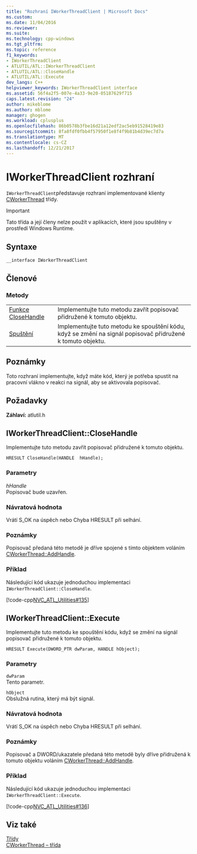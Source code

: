 ```yaml
---
title: "Rozhraní IWorkerThreadClient | Microsoft Docs"
ms.custom: 
ms.date: 11/04/2016
ms.reviewer: 
ms.suite: 
ms.technology: cpp-windows
ms.tgt_pltfrm: 
ms.topic: reference
f1_keywords:
- IWorkerThreadClient
- ATLUTIL/ATL::IWorkerThreadClient
- ATLUTIL/ATL::CloseHandle
- ATLUTIL/ATL::Execute
dev_langs: C++
helpviewer_keywords: IWorkerThreadClient interface
ms.assetid: 56f4a2f5-007e-4a33-9e20-05187629f715
caps.latest.revision: "24"
author: mikeblome
ms.author: mblome
manager: ghogen
ms.workload: cplusplus
ms.openlocfilehash: 86b0578b3fbe16d21a12edf2ac5eb91528419e83
ms.sourcegitcommit: 8fa8fdf0fbb4f57950f1e8f4f9b81b4d39ec7d7a
ms.translationtype: MT
ms.contentlocale: cs-CZ
ms.lasthandoff: 12/21/2017
---
```

# <a name="iworkerthreadclient-interface"></a>IWorkerThreadClient rozhraní
`IWorkerThreadClient`představuje rozhraní implementované klienty [CWorkerThread](../../atl/reference/cworkerthread-class.md) třídy.  
  
> [!IMPORTANT]
>  Tato třída a její členy nelze použít v aplikacích, které jsou spuštěny v prostředí Windows Runtime.  
  
## <a name="syntax"></a>Syntaxe  
  
```
__interface IWorkerThreadClient
```  
  
## <a name="members"></a>Členové  
  
### <a name="methods"></a>Metody  
  
|||  
|-|-|  
|[Funkce CloseHandle](#closehandle)|Implementujte tuto metodu zavřít popisovač přidružené k tomuto objektu.|  
|[Spuštění](#execute)|Implementujte tuto metodu ke spouštění kódu, když se změní na signál popisovač přidružené k tomuto objektu.|  
  
## <a name="remarks"></a>Poznámky  
 Toto rozhraní implementujte, když máte kód, který je potřeba spustit na pracovní vlákno v reakci na signál, aby se aktivovala popisovač.  
  
## <a name="requirements"></a>Požadavky  
 **Záhlaví:** atlutil.h  
  
##  <a name="closehandle"></a>IWorkerThreadClient::CloseHandle  
 Implementujte tuto metodu zavřít popisovač přidružené k tomuto objektu.  
  
```
HRESULT CloseHandle(HANDLE  hHandle);
```  
  
### <a name="parameters"></a>Parametry  
 *hHandle*  
 Popisovač bude uzavřen.  
  
### <a name="return-value"></a>Návratová hodnota  
 Vrátí S_OK na úspěch nebo Chyba HRESULT při selhání.  
  
### <a name="remarks"></a>Poznámky  
 Popisovač předaná této metodě je dříve spojené s tímto objektem voláním [CWorkerThread::AddHandle](../../atl/reference/cworkerthread-class.md#addhandle).  
  
### <a name="example"></a>Příklad  
 Následující kód ukazuje jednoduchou implementaci `IWorkerThreadClient::CloseHandle`.  
  
 [!code-cpp[NVC_ATL_Utilities#135](../../atl/codesnippet/cpp/iworkerthreadclient-interface_1.cpp)]  
  
##  <a name="execute"></a>IWorkerThreadClient::Execute  
 Implementujte tuto metodu ke spouštění kódu, když se změní na signál popisovač přidružené k tomuto objektu.  
  
```
HRESULT Execute(DWORD_PTR dwParam, HANDLE hObject);
```  
  
### <a name="parameters"></a>Parametry  
 `dwParam`  
 Tento parametr.  
  
 `hObject`  
 Obslužná rutina, který má být signál.  
  
### <a name="return-value"></a>Návratová hodnota  
 Vrátí S_OK na úspěch nebo Chyba HRESULT při selhání.  
  
### <a name="remarks"></a>Poznámky  
 Popisovač a DWORD/ukazatele předaná této metodě byly dříve přidružená k tomuto objektu voláním [CWorkerThread::AddHandle](../../atl/reference/cworkerthread-class.md#addhandle).  
  
### <a name="example"></a>Příklad  
 Následující kód ukazuje jednoduchou implementaci `IWorkerThreadClient::Execute`.  
  
 [!code-cpp[NVC_ATL_Utilities#136](../../atl/codesnippet/cpp/iworkerthreadclient-interface_2.cpp)]  
  
## <a name="see-also"></a>Viz také  
 [Třídy](../../atl/reference/atl-classes.md)   
 [CWorkerThread – třída](../../atl/reference/cworkerthread-class.md)
